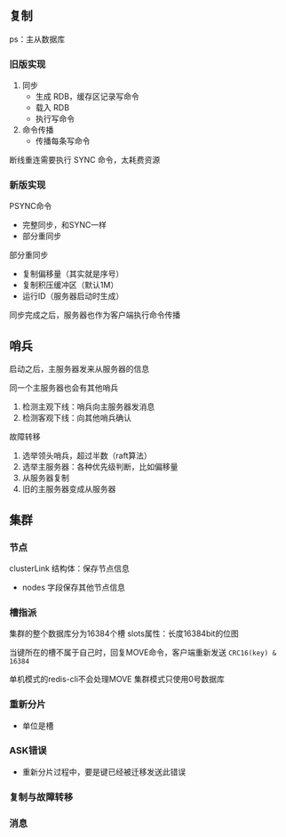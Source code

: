 ## 复制
ps：主从数据库

### 旧版实现
1. 同步
    - 生成 RDB，缓存区记录写命令
    - 载入 RDB
    - 执行写命令
2. 命令传播
    - 传播每条写命令

断线重连需要执行 SYNC 命令，太耗费资源

### 新版实现
PSYNC命令
- 完整同步，和SYNC一样
- 部分重同步

部分重同步
- 复制偏移量（其实就是序号）
- 复制积压缓冲区（默认1M）
- 运行ID（服务器启动时生成）

同步完成之后，服务器也作为客户端执行命令传播

## 哨兵

启动之后，主服务器发来从服务器的信息

同一个主服务器也会有其他哨兵

1. 检测主观下线：哨兵向主服务器发消息
2. 检测客观下线：向其他哨兵确认

故障转移
1. 选举领头哨兵，超过半数（raft算法）
2. 选举主服务器：各种优先级判断，比如偏移量
3. 从服务器复制
4. 旧的主服务器变成从服务器

## 集群

### 节点
clusterLink 结构体：保存节点信息
- nodes 字段保存其他节点信息

### 槽指派
集群的整个数据库分为16384个槽
slots属性：长度16384bit的位图

当键所在的槽不属于自己时，回复MOVE命令，客户端重新发送
`CRC16(key) & 16384`

单机模式的redis-cli不会处理MOVE
集群模式只使用0号数据库

### 重新分片
- 单位是槽

### ASK错误
- 重新分片过程中，要是键已经被迁移发送此错误

### 复制与故障转移

### 消息